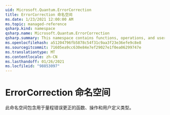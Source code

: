 ```yaml
---
uid: Microsoft.Quantum.ErrorCorrection
title: ErrorCorrection 命名空间
ms.date: 1/23/2021 12:00:00 AM
ms.topic: managed-reference
qsharp.kind: namespace
qsharp.name: Microsoft.Quantum.ErrorCorrection
qsharp.summary: This namespace contains functions, operations, and user-defined types for quantum error correction.
ms.openlocfilehash: a51204796fb5878c54f31c9aa3f23e36efe9c8e8
ms.sourcegitcommit: 71605ea9cc630e84e7ef29027e1f0ea06299747e
ms.translationtype: MT
ms.contentlocale: zh-CN
ms.lasthandoff: 01/26/2021
ms.locfileid: "98853097"
---
```

# <a name="microsoftquantumerrorcorrection-namespace"></a>ErrorCorrection 命名空间

此命名空间包含用于量程错误更正的函数、操作和用户定义类型。

